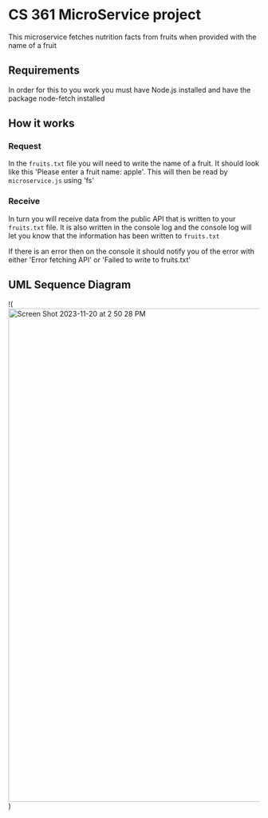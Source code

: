 # CS 361 MicroService project
This microservice fetches nutrition facts from fruits when provided with the name of a fruit

## Requirements 
In order for this to you work you must have Node.js installed and have the package node-fetch installed

## How it works
### Request
In the `fruits.txt` file you will need to write the name of a fruit. It should look like this 'Please enter a fruit name: apple'. This will then be read by `microservice.js` using 'fs' 
### Receive 
In turn you will receive data from the public API that is written to your `fruits.txt` file. It is also written in the console log and the console log will let you know that the information has been written to `fruits.txt`

If there is an error then on the console it should notify you of the error with either 'Error fetching API' or 'Failed to write to fruits.txt'

## UML Sequence Diagram
!(<img width="987" alt="Screen Shot 2023-11-20 at 2 50 28 PM" src="https://github.com/anisar17/CS361-MicroService/assets/111161857/3d9cee44-1ff3-42a4-8f51-a3ed6f209295">)
